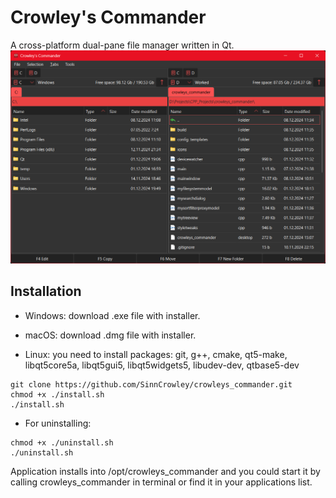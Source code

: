 # Crowley's Commander
A cross-platform dual-pane file manager written in Qt.
![screenshot of Crowley's Commander](/screenshot.png)
## Installation
- Windows: download .exe file with installer.
- macOS: download .dmg file with installer.

- Linux: you need to install packages: git, g++, cmake, qt5-make, libqt5core5a, libqt5gui5, libqt5widgets5, libudev-dev, qtbase5-dev
```
git clone https://github.com/SinnCrowley/crowleys_commander.git
chmod +x ./install.sh
./install.sh
```
  - For uninstalling:
```
chmod +x ./uninstall.sh
./uninstall.sh
```
Application installs into /opt/crowleys_commander and you could start it by calling crowleys_commander in terminal or find it in your applications list.
